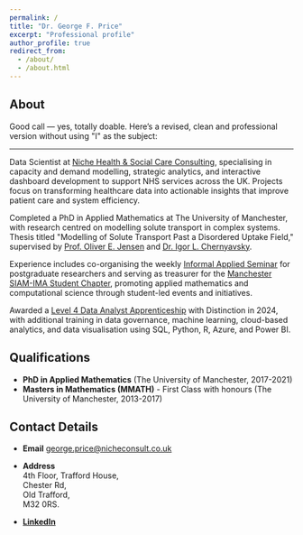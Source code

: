 ```yaml
---
permalink: /
title: "Dr. George F. Price"
excerpt: "Professional profile"
author_profile: true
redirect_from: 
  - /about/
  - /about.html
---
```


## About
Good call — yes, totally doable. Here’s a revised, clean and professional version without using "I" as the subject:


---

Data Scientist at [Niche Health & Social Care Consulting](https://www.nicheconsult.co.uk), specialising in capacity and demand modelling, strategic analytics, and interactive dashboard development to support NHS services across the UK. Projects focus on transforming healthcare data into actionable insights that improve patient care and system efficiency.

Completed a PhD in Applied Mathematics at The University of Manchester, with research centred on modelling solute transport in complex systems. Thesis titled "Modelling of Solute Transport Past a Disordered Uptake Field," supervised by [Prof. Oliver E. Jensen](https://personalpages.manchester.ac.uk/staff/oliver.jensen/) and [Dr. Igor L. Chernyavsky](http://math-biophys.info/wiki/).

Experience includes co-organising the weekly [Informal Applied Seminar](http://events.manchester.ac.uk/calendar/tag:ser-se-maths-appliedinformal/) for postgraduate researchers and serving as treasurer for the [Manchester SIAM-IMA Student Chapter](https://www.maths.manchester.ac.uk/~siam/), promoting applied mathematics and computational science through student-led events and initiatives.

Awarded a [Level 4 Data Analyst Apprenticeship](https://www.qa.com/apprenticeships/data/data-analyst-level-4/) with Distinction in 2024, with additional training in data governance, machine learning, cloud-based analytics, and data visualisation using SQL, Python, R, Azure, and Power BI.

## Qualifications

- **PhD in Applied Mathematics** (The University of Manchester, 2017-2021)
- **Masters in Mathematics (MMATH)** - First Class with honours (The University of Manchester, 2013-2017)

## Contact Details

- **Email** george.price@nicheconsult.co.uk

- **Address** <br/>
4th Floor, Trafford House, <br/> 
Chester Rd, <br/> 
Old Trafford, <br/> 
M32 0RS.

- **[LinkedIn](https://uk.linkedin.com/in/gfprice)**
